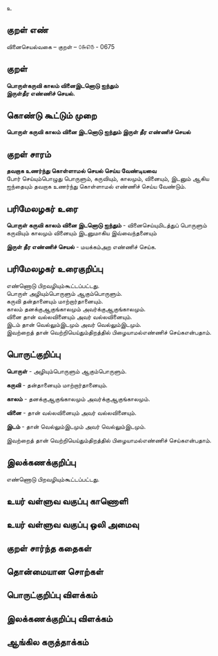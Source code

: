 உ

## குறள் எண் 

வினைசெயல்வகை – குறள் – ௦௬௭௫ - 0675  

## குறள் 

**பொருள்கருவி காலம் வினைஇடனொடு ஐந்தும்  
இருள்தீர எண்ணிச் செயல்.**  

## கொண்டு கூட்டும் முறை

**பொருள் கருவி காலம் வினை இடனொடு ஐந்தும் இருள் தீர எண்ணிச் செயல்** 

## குறள் சாரம் 

**தவறாக உணர்ந்து கொள்ளாமல் செயல் செய்ய வேண்டியவை**  
போர் செய்யும்பொழுது பொருளும், கருவியும், காலமும், வினையும், இடனும் ஆகிய ஐந்தையும் தவறாக உணர்ந்து கொள்ளாமல் எண்ணிச் செய்ய வேண்டும்.  

## பரிமேலழகர் உரை

**பொருள் கருவி காலம் வினை இடனொடு ஐந்தும்** - வினைசெய்யுமிடத்துப் பொருளும் கருவியும் காலமும் வினையும் இடனுமாகிய இவ்வைந்தனையும்  

**இருள் தீர எண்ணிச் செயல்** - மயக்கம்அற எண்ணிச் செய்க. 

## பரிமேலழகர் உரைகுறிப்பு   

எண்ணொடு பிறவழியும்கூட்டப்பட்டது.  
பொருள் அழியும்பொருளும் ஆகும்பொருளும்.  
கருவி தன்தானையும் மாற்றார்தானையும்.  
காலம் தனக்குஆகுங்காலமும் அவர்க்குஆகுங்காலமும்.  
வினை தான் வல்லவினையும் அவர் வல்லவினையும்.  
இடம் தான் வெல்லும்இடமும் அவர் வெல்லும்இடமும்.  
இவற்றைத் தான் வெற்றியெய்தும்திறத்தில் பிழையாமல்எண்ணிச் செய்கஎன்பதாம்.    

## பொருட்குறிப்பு 

**பொருள்** - அழியும்பொருளும் ஆகும்பொருளும்.  

**கருவி** - தன்தானையும் மாற்றார்தானையும்.  

**காலம்** - தனக்குஆகுங்காலமும் அவர்க்குஆகுங்காலமும்.  

**வினை** - தான் வல்லவினையும் அவர் வல்லவினையும்.  

**இடம்** - தான் வெல்லும்இடமும் அவர் வெல்லும்இடமும்.  

இவற்றைத் தான் வெற்றியெய்தும்திறத்தில் பிழையாமல்எண்ணிச் செய்கஎன்பதாம்.      

## இலக்கணக்குறிப்பு  

எண்ணொடு பிறவழியும்கூட்டப்பட்டது.    

## உயர் வள்ளுவ வகுப்பு காணொளி


## உயர் வள்ளுவ வகுப்பு ஒலி அமைவு 

 
## குறள் சார்ந்த கதைகள் 


## தொன்மையான சொற்கள்


## பொருட்குறிப்பு விளக்கம்


## இலக்கணக்குறிப்பு விளக்கம்


## ஆங்கில கருத்தாக்கம் 


